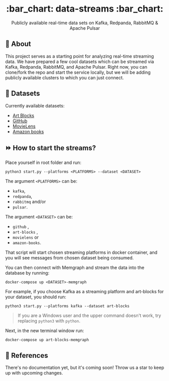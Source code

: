 <h1 align="center"> :bar_chart: data-streams :bar_chart:</h1>
<p align="center"> Publicly available real-time data sets on Kafka, Redpanda, RabbitMQ & Apache Pulsar</p>

## :speech_balloon: About

This project serves as a starting point for analyzing real-time streaming data.
We have prepared a few cool datasets which can be streamed via Kafka, Redpanda,
RabbitMQ, and Apache Pulsar. Right now, you can clone/fork the repo and start
the service locally, but we will be adding publicly available clusters to which
you can just connect.

## :open_file_folder: Datasets

Currently available datasets:

- [Art Blocks](./datasets/art-blocks/data)
- [GitHub](./datasets/github/data)
- [MovieLens](./datasets/movielens/data)
- [Amazon books](./datasets/amazon-books/data/)

## :fast_forward: How to start the streams?

Place yourself in root folder and run:

```
python3 start.py --platforms <PLATFORMS> --dataset <DATASET>
```

The argument `<PLATFORMS>` can be:
- `kafka`,
- `redpanda`,
- `rabbitmq` and/or
- `pulsar`.

The argument `<DATASET>` can be:
-  `github` ,
-  `art-blocks` ,
-  `movielens` or
-  `amazon-books`.

That script will start chosen streaming platforms in docker container, and you will see messages from chosen dataset being consumed.

You can then connect with Memgraph and stream the data into the database by running:
```
docker-compose up <DATASET>-memgraph
```

For example, if you choose Kafka as a streaming platform and art-blocks for your dataset, you should run:
```
python3 start.py --platforms kafka --dataset art-blocks
```

> If you are a Windows user and the upper command doesn't work, try replacing `python3` with `python`.

Next, in the new terminal window run:
```
docker-compose up art-blocks-memgraph
```

## :scroll: References

There's no documentation yet, but it's coming soon! Throw us a star to keep up with upcoming changes.
